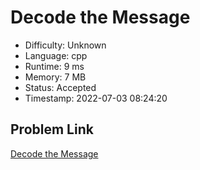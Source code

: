 # Decode the Message

- Difficulty: Unknown
- Language: cpp
- Runtime: 9 ms
- Memory: 7 MB
- Status: Accepted
- Timestamp: 2022-07-03 08:24:20

## Problem Link
[Decode the Message](https://leetcode.com/problems/decode-the-message)

